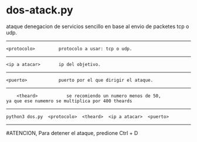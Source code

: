 # dos-atack.py
ataque denegacion de servicios sencillo  en base al envio de packetes tcp o udp.

------------------------------------------------------------------------------
	<protocolo>         protocolo a usar: tcp o udp.
------------------------------------------------------------------------------
	<ip a atacar>       ip del objetivo.
------------------------------------------------------------------------------
	<puerto>            puerto por el que dirigir el ataque.
------------------------------------------------------------------------------
        <theard>           se recomiendo un numero menos de 50, 
	ya que ese numemro se multiplica por 400 theards
------------------------------------------------------------------------------
	python3 dos.py  <protocolo>  <theard>  <ip a atacar>  <puerto>
------------------------------------------------------------------------------
		
#ATENCION, Para detener el ataque, predione Ctrl + D
